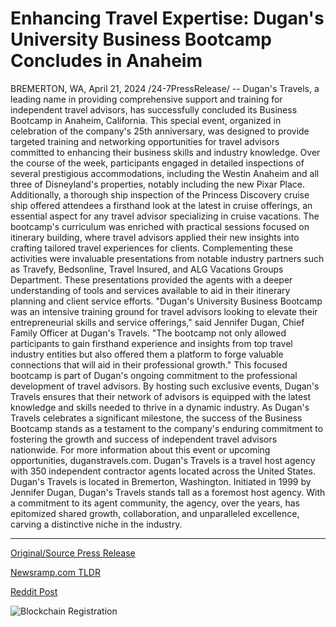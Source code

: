 # Enhancing Travel Expertise: Dugan's University Business Bootcamp Concludes in Anaheim

BREMERTON, WA, April 21, 2024 /24-7PressRelease/ -- Dugan's Travels, a leading name in providing comprehensive support and training for independent travel advisors, has successfully concluded its Business Bootcamp in Anaheim, California. This special event, organized in celebration of the company's 25th anniversary, was designed to provide targeted training and networking opportunities for travel advisors committed to enhancing their business skills and industry knowledge.  Over the course of the week, participants engaged in detailed inspections of several prestigious accommodations, including the Westin Anaheim and all three of Disneyland's properties, notably including the new Pixar Place. Additionally, a thorough ship inspection of the Princess Discovery cruise ship offered attendees a firsthand look at the latest in cruise offerings, an essential aspect for any travel advisor specializing in cruise vacations.  The bootcamp's curriculum was enriched with practical sessions focused on itinerary building, where travel advisors applied their new insights into crafting tailored travel experiences for clients. Complementing these activities were invaluable presentations from notable industry partners such as Travefy, Bedsonline, Travel Insured, and ALG Vacations Groups Department. These presentations provided the agents with a deeper understanding of tools and services available to aid in their itinerary planning and client service efforts.  "Dugan's University Business Bootcamp was an intensive training ground for travel advisors looking to elevate their entrepreneurial skills and service offerings," said Jennifer Dugan, Chief Family Officer at Dugan's Travels. "The bootcamp not only allowed participants to gain firsthand experience and insights from top travel industry entities but also offered them a platform to forge valuable connections that will aid in their professional growth."  This focused bootcamp is part of Dugan's ongoing commitment to the professional development of travel advisors. By hosting such exclusive events, Dugan's Travels ensures that their network of advisors is equipped with the latest knowledge and skills needed to thrive in a dynamic industry.  As Dugan's Travels celebrates a significant milestone, the success of the Business Bootcamp stands as a testament to the company's enduring commitment to fostering the growth and success of independent travel advisors nationwide.  For more information about this event or upcoming opportunities, duganstravels.com.  Dugan's Travels is a travel host agency with 350 independent contractor agents located across the United States. Dugan's Travels is located in Bremerton, Washington. Initiated in 1999 by Jennifer Dugan, Dugan's Travels stands tall as a foremost host agency. With a commitment to its agent community, the agency, over the years, has epitomized shared growth, collaboration, and unparalleled excellence, carving a distinctive niche in the industry. 

---

[Original/Source Press Release](https://www.24-7pressrelease.com/press-release/510236/enhancing-travel-expertise-dugans-university-business-bootcamp-concludes-in-anaheim)
                    

[Newsramp.com TLDR](https://newsramp.com/curated-news/dugan-s-travels-concludes-successful-business-bootcamp-in-anaheim/97eaa116ee66c36c19589efa628bf1fe) 

 



[Reddit Post](https://www.reddit.com/r/TravelAndLeisureNews/comments/1c9bt1j/dugans_travels_concludes_successful_business/) 



![Blockchain Registration](https://cdn.newsramp.app/24-7PressRelease/qrcode/244/21/linen514.webp)